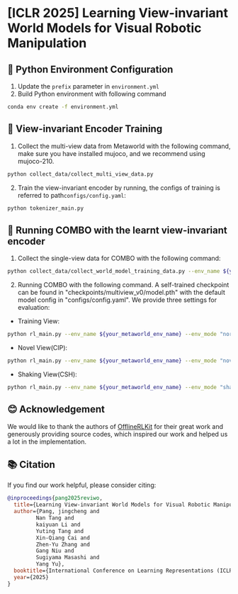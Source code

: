 # [ICLR 2025] Learning View-invariant World Models for Visual Robotic Manipulation

## 🔧 Python Environment Configuration
1. Update the `prefix` parameter in `environment.yml`
2. Build Python environment with following command
```bash
conda env create -f environment.yml
```

## 🚀 View-invariant Encoder Training
1. Collect the multi-view data from Metaworld with the following command, make sure you have installed mujoco, and we recommend using mujoco-210.
```bash
python collect_data/collect_multi_view_data.py
```

2. Train the view-invariant encoder by running, the configs of training is referred to path`configs/config.yaml`:
```bash
python tokenizer_main.py
```

## 🦾 Running COMBO with the learnt view-invariant encoder
1. Collect the single-view data for COMBO with the following command:
```bash
python collect_data/collect_world_model_training_data.py --env_name ${your_metaworld_env_name}
```

2. Running COMBO with the following command. A self-trained checkpoint can be found in "checkpoints/multiview_v0/model.pth" with the default model config in "configs/config.yaml". We provide three settings for evaluation:
* Training View: 
```bash
python rl_main.py --env_name ${your_metaworld_env_name} --env_mode "normal"
``` 
* Novel View(CIP): 
```bash
python rl_main.py --env_name ${your_metaworld_env_name} --env_mode "novel" --camera_change ${change_of_azimuth}
``` 
* Shaking View(CSH): 
```bash
python rl_main.py --env_name ${your_metaworld_env_name} --env_mode "shake"
``` 

## 😊 Acknowledgement
We would like to thank the authors of [OfflineRLKit](https://github.com/yihaosun1124/OfflineRL-Kit) for their great work and generously providing source codes, which inspired our work and helped us a lot in the implementation.

## 📚 Citation
If you find our work helpful, please consider citing:
```bibtex
@inproceedings{pang2025reviwo,
  title={Learning View-invariant World Models for Visual Robotic Manipulation},
  author={Pang, jingcheng and 
		 Nan Tang and 
		 kaiyuan Li and 
		 Yuting Tang and 
		 Xin-Qiang Cai and 
		 Zhen-Yu Zhang and 
		 Gang Niu and 
		 Sugiyama Masashi and 
		 Yang Yu},
  booktitle={International Conference on Learning Representations (ICLR)},
  year={2025}
}
```

